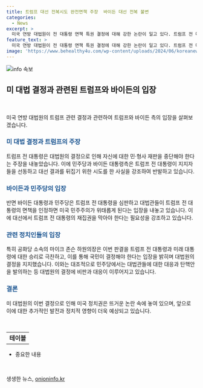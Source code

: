 ```yaml
---
title: 트럼프 대선 전복시도 완전면책 주장  바이든 대선 전복 불변
categories:
  - News
excerpt: >
  미국 연방 대법원이 전 대통령 면책 특권 결정에 대해 강한 논란이 일고 있다. 트럼프 전 대통령은 이를 환영하며 기소를 묵살하려는 조종된 공각을 주장하고, 민주당은 대법관들의 보수적 입장이 민주주의를 위협한다고 주장했다. 이에 대해 바이든캠프는 이 결정이 트럼프의 위험성을 드러냈다고 지지자들에게 이메일을 보내며 기부와 선거 참여를 요청했다. 정치인들은 이에 대한 비판과 대응책이 필요하다고 밝히고 있다.
feature_text: >
  미국 연방 대법원이 전 대통령 면책 특권 결정에 대해 강한 논란이 일고 있다. 트럼프 전 대통령은 이를 환영하며 기소를 묵살하려는 조종된 공각을 주장하고, 민주당은 대법관들의 보수적 입장이 민주주의를 위협한다고 주장했다. 이에 대해 바이든캠프는 이 결정이 트럼프의 위험성을 드러냈다고 지지자들에게 이메일을 보내며 기부와 선거 참여를 요청했다. 정치인들은 이에 대한 비판과 대응책이 필요하다고 밝히고 있다.
image: 'https://www.behealthy4u.com/wp-content/uploads/2024/06/koreanews.jpg'
---
```


<p><img src="https://www.behealthy4u.com/wp-content/uploads/2024/06/koreanews.jpg" alt="info 속보" /></p>

<h2 data-ke-size="size26">미 대법 결정과 관련된 트럼프와 바이든의 입장</h2>

<p data-ke-size="size16">&nbsp;</p>

<p>미국 연방 대법원의 트럼프 관련 결정과 관련하여 트럼프와 바이든 측의 입장을 살펴보겠습니다.</p>

<h3><b><span style="color: #1a5490;">미 대법 결정과 트럼프의 주장</span></b></h3>

<p>트럼프 전 대통령은 대법원의 결정으로 인해 자신에 대한 민·형사 재판을 중단해야 한다는 주장을 내놓았습니다. 이에 민주당과 바이든 대통령측은 트럼프 전 대통령이 지지자들을 선동하고 대선 결과를 뒤집기 위한 시도를 한 사실을 강조하여 반발하고 있습니다.</p>

<h3><b><span style="color: #1a5490;">바이든과 민주당의 입장</span></b></h3>

<p>반면 바이든 대통령과 민주당은 트럼프 전 대통령을 심판하고 대법관들이 트럼프 전 대통령의 면책을 인정하면 미국 민주주의가 위태롭게 된다는 입장을 내놓고 있습니다. 이에 대선에서 트럼프 전 대통령의 재집권을 막아야 한다는 필요성을 강조하고 있습니다.</p>

<h3><b><span style="color: #1a5490;">관련 정치인들의 입장</span></b></h3>

<p>특히 공화당 소속의 마이크 존슨 하원의장은 이번 판결을 트럼프 전 대통령과 미래 대통령에 대한 승리로 극찬하고, 이를 통해 국민이 결정해야 한다는 입장을 밝히며 대법원의 결정을 지지했습니다. 이와는 대조적으로 민주당에서는 대법관들에 대한 대응과 탄핵안을 발의하는 등 대법원의 결정에 비판과 대응이 이루어지고 있습니다.</p>

<h3><b><span style="color: #1a5490;">결론</span></b></h3>

<p>미 대법원의 이번 결정으로 인해 미국 정치권은 뜨거운 논란 속에 놓여 있으며, 앞으로 이에 대한 추가적인 발전과 정치적 영향이 더욱 예상되고 있습니다.</p>

<p data-ke-size="size16">&nbsp;</p>

<table>
    <tbody>
        <tr>
            <td style="text-align: center; height: 17px;"><b>테이블</b></td>
        </tr>
    </tbody>
</table>

<ul>
    <li>중요한 내용</li>
</ul>

<p data-ke-size="size16">&nbsp;</p>
생생한 뉴스, <a href="https://onioninfo.kr" rel="dofollow">onioninfo.kr</a>


